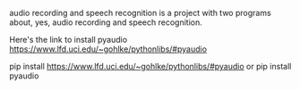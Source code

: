 audio recording and speech recognition is a project with two programs about, yes, audio recording and speech recognition.

Here's the link to install pyaudio https://www.lfd.uci.edu/~gohlke/pythonlibs/#pyaudio

pip install https://www.lfd.uci.edu/~gohlke/pythonlibs/#pyaudio
or pip install pyaudio
